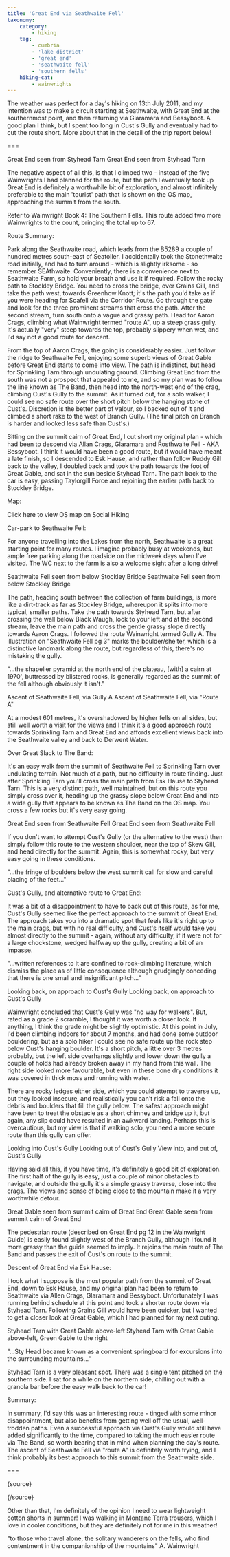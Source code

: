 ```yaml
---
title: 'Great End via Seathwaite Fell'
taxonomy:
    category:
        - hiking
    tag:
        - cumbria
        - 'lake district'
        - 'great end'
        - 'seathwaite fell'
        - 'southern fells'
    hiking-cat:
        - wainwrights
---
```


The weather was perfect for a day's hiking on 13th July 2011, and my intention was to make a circuit starting at Seathwaite, with Great End at the southernmost point, and then returning via Glaramara and Bessyboot. A good plan I think, but I spent too long in Cust's Gully and eventually had to cut the route short. More about that in the detail of the trip report below!

===

Great End seen from Styhead Tarn
Great End seen from Styhead Tarn

The negative aspect of all this, is that I climbed two - instead of the five Wainwrights I had planned for the route, but the path I eventually took up Great End is definitely a worthwhile bit of exploration, and almost infinitely preferable to the main 'tourist' path that is shown on the OS map, approaching the summit from the south.

Refer to Wainwright Book 4: The Southern Fells. This route added two more Wainwrights to the count, bringing the total up to 67.

Route Summary:

Park along the Seathwaite road, which leads from the B5289 a couple of hundred metres south-east of Seatoller. I accidentally took the Stonethwaite road initially, and had to turn around - which is slightly irksome - so remember SEAthwaite. Conveniently, there is a convenience next to Seathwaite Farm, so hold your breath and use it if required. Follow the rocky path to Stockley Bridge. You need to cross the bridge, over Grains Gill, and take the path west, towards Greenhow Knott; it's the path you'd take as if you were heading for Scafell via the Corridor Route. Go through the gate and look for the three prominent streams that cross the path. After the second stream, turn south onto a vague and grassy path. Head for Aaron Crags, climbing what Wainwright termed "route A", up a steep grass gully. It's actually "very" steep towards the top, probably slippery when wet, and I'd say not a good route for descent.

From the top of Aaron Crags, the going is considerably easier. Just follow the ridge to Seathwaite Fell, enjoying some superb views of Great Gable before Great End starts to come into view. The path is indistinct, but head for Sprinkling Tarn through undulating ground. Climbing Great End from the south was not a prospect that appealed to me, and so my plan was to follow the line known as The Band, then head into the north-west end of the crag, climbing Cust's Gully to the summit. As it turned out, for a solo walker, I could see no safe route over the short pitch below the hanging stone of Cust's. Discretion is the better part of valour, so I backed out of it and climbed a short rake to the west of Branch Gully. (The final pitch on Branch is harder and looked less safe than Cust's.)

Sitting on the summit cairn of Great End, I cut short my original plan - which had been to descend via Allan Crags, Glaramara and Rosthwaite Fell - AKA Bessyboot. I think it would have been a good route, but it would have meant a late finish, so I descended to Esk Hause, and rather than follow Ruddy Gill back to the valley, I doubled back and took the path towards the foot of Great Gable, and sat in the sun beside Styhead Tarn. The path back to the car is easy, passing Taylorgill Force and rejoining the earlier path back to Stockley Bridge.

Map:

Click here to view OS map on Social Hiking

Car-park to Seathwaite Fell:

For anyone travelling into the Lakes from the north, Seathwaite is a great starting point for many routes. I imagine probably busy at weekends, but ample free parking along the roadside on the midweek days when I've visited. The WC next to the farm is also a welcome sight after a long drive!

Seathwaite Fell seen from below Stockley Bridge
Seathwaite Fell seen from below Stockley Bridge

The path, heading south between the collection of farm buildings, is more like a dirt-track as far as Stockley Bridge, whereupon it splits into more typical, smaller paths. Take the path towards Styhead Tarn, but after crossing the wall below Black Waugh, look to your left and at the second stream, leave the main path and cross the gentle grassy slope directly towards Aaron Crags. I followed the route Wainwright termed Gully A. The illustration on "Seathwaite Fell pg 3" marks the boulder/shelter, which is a distinctive landmark along the route, but regardless of this, there's no mistaking the gully.

"...the shapelier pyramid at the north end of the plateau, [with] a cairn at 1970', buttressed by blistered rocks, is generally regarded as the summit of the fell although obviously it isn't."

Ascent of Seathwaite Fell, via Gully A
Ascent of Seathwaite Fell, via "Route A"

At a modest 601 metres, it's overshadowed by higher fells on all sides, but still well worth a visit for the views and I think it's a good approach route towards Sprinkling Tarn and Great End and affords excellent views back into the Seathwaite valley and back to Derwent Water.

Over Great Slack to The Band:

It's an easy walk from the summit of Seathwaite Fell to Sprinkling Tarn over undulating terrain. Not much of a path, but no difficulty in route finding. Just after Sprinkling Tarn you'll cross the main path from Esk Hause to Styhead Tarn. This is a very distinct path, well maintained, but on this route you simply cross over it, heading up the grassy slope below Great End and into a wide gully that appears to be known as The Band on the OS map. You cross a few rocks but it's very easy going.

Great End seen from Seathwaite Fell
Great End seen from Seathwaite Fell

If you don't want to attempt Cust's Gully (or the alternative to the west) then simply follow this route to the western shoulder, near the top of Skew Gill, and head directly for the summit. Again, this is somewhat rocky, but very easy going in these conditions.

"...the fringe of boulders below the west summit call for slow and careful placing of the feet..."

Cust's Gully, and alternative route to Great End:

It was a bit of a disappointment to have to back out of this route, as for me, Cust's Gully seemed like the perfect approach to the summit of Great End. The approach takes you into a dramatic spot that feels like it's right up to the main crags, but with no real difficulty, and Cust's itself would take you almost directly to the summit - again, without any difficulty, if it were not for a large chockstone, wedged halfway up the gully, creating a bit of an impasse.

"...written references to it are confined to rock-climbing literature, which dismiss the place as of little consequence although grudgingly conceding that there is one small and insignificant pitch..."

Looking back, on approach to Cust's Gully
Looking back, on approach to Cust's Gully

Wainwright concluded that Cust's Gully was "no way for walkers". But, rated as a grade 2 scramble, I thought it was worth a closer look. If anything, I think the grade might be slightly optimistic. At this point in July, I'd been climbing indoors for about 7 months, and had done some outdoor bouldering, but as a solo hiker I could see no safe route up the rock step below Cust's hanging boulder. It's a short pitch, a little over 3 metres probably, but the left side overhangs slightly and lower down the gully a couple of holds had already broken away in my hand from this wall. The right side looked more favourable, but even in these bone dry conditions it was covered in thick moss and running with water.

There are rocky ledges either side, which you could attempt to traverse up, but they looked insecure, and realistically you can't risk a fall onto the debris and boulders that fill the gully below. The safest approach might have been to treat the obstacle as a short chimney and bridge up it, but again, any slip could have resulted in an awkward landing. Perhaps this is overcautious, but my view is that if walking solo, you need a more secure route than this gully can offer.

Looking into Cust's Gully    Looking out of Cust's Gully
View into, and out of, Cust's Gully

Having said all this, if you have time, it's definitely a good bit of exploration. The first half of the gully is easy, just a couple of minor obstacles to navigate, and outside the gully it's a simple grassy traverse, close into the crags. The views and sense of being close to the mountain make it a very worthwhile detour.

Great Gable seen from summit cairn of Great End
Great Gable seen from summit cairn of Great End

The pedestrian route (described on Great End pg 12 in the Wainwright Guide) is easily found slightly west of the Branch Gully, although I found it more grassy than the guide seemed to imply. It rejoins the main route of The Band and passes the exit of Cust's on route to the summit.

Descent of Great End via Esk Hause:

I took what I suppose is the most popular path from the summit of Great End, down to Esk Hause, and my original plan had been to return to Seathwaite via Allen Crags, Glaramara and Bessyboot. Unfortunately I was running behind schedule at this point and took a shorter route down via Styhead Tarn. Following Grains Gill would have been quicker, but I wanted to get a closer look at Great Gable, which I had planned for my next outing.

Styhead Tarn with Great Gable above-left
Styhead Tarn with Great Gable above-left, Green Gable to the right

"...Sty Head became known as a convenient springboard for excursions into the surrounding mountains..."

Styhead Tarn is a very pleasant spot. There was a single tent pitched on the southern side. I sat for a while on the northern side, chilling out with a granola bar before the easy walk back to the car!

Summary:

In summary, I'd say this was an interesting route - tinged with some minor disappointment, but also benefits from getting well off the usual, well-trodden paths. Even a successful approach via Cust's Gully would still have added significantly to the time, compared to taking the much easier route via The Band, so worth bearing that in mind when planning the day's route. The ascent of Seathwaite Fell via "route A" is definitely worth trying, and I think probably its best approach to this summit from the Seathwaite side.

===

{source}

{/source}

Other than that, I'm definitely of the opinion I need to wear lightweight cotton shorts in summer! I was walking in Montane Terra trousers, which I love in cooler conditions, but they are definitely not for me in this weather!

"to those who travel alone, the solitary wanderers on the fells, who find contentment in the companionship of the mountains" A. Wainwright